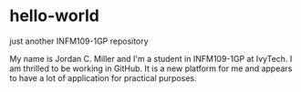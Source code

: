 # hello-world
just another INFM109-1GP repository

My name is Jordan C. Miller and I'm a student in INFM109-1GP at IvyTech. I am thrilled to be working in GitHub. It is a new platform for me and appears to have a lot of application for practical purposes.
